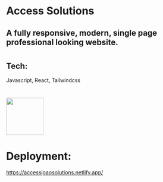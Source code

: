 # Access Solutions

## A fully responsive, modern, single page professional looking website.

#

## Tech: 

Javascript, React, Tailwindcss

#

<img src="https://camo.githubusercontent.com/52361c0075515803d8e6a5e81edc03a26ee5f3bf114198831793069b1d988434/68747470733a2f2f692e6962622e636f2f78387367396b632f323032322d31312d32382e706e67" width="100" height="100">

# Deployment: 

https://accessjoaosolutions.netlify.app/

#
